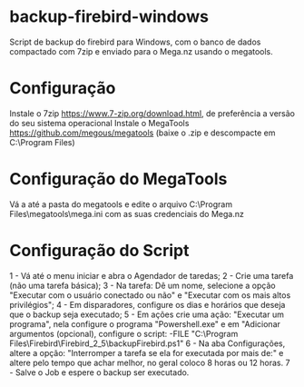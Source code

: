 # backup-firebird-windows
Script de backup do firebird para Windows, com o banco de dados compactado com 7zip e enviado para o Mega.nz usando o megatools.

# Configuração
Instale o 7zip https://www.7-zip.org/download.html, de preferência a versão do seu sistema operacional
Instale o MegaTools https://github.com/megous/megatools (baixe o .zip e descompacte em C:\Program Files\)

# Configuração do MegaTools
Vá a até a pasta do megatools e edite o arquivo C:\Program Files\megatools\mega.ini com as suas credenciais do Mega.nz

# Configuração do Script
1 - Vá até o menu iniciar e abra o Agendador de taredas;
2 - Crie uma tarefa (não uma tarefa básica);
3 - Na tarefa: Dê um nome, selecione a opção "Executar com o usuário conectado ou não" e "Executar com os mais altos privilégios";
4 - Em disparadores, configure os dias e horários que deseja que o backup seja executado;
5 - Em ações crie uma ação: "Executar um programa", nela configure o programa "Powershell.exe" e em "Adicionar argumentos (opcional), configure o script: -FILE "C:\Program Files\Firebird\Firebird_2_5\backupFirebird.ps1"
6 - Na aba Configurações, altere a opção: "Interromper a tarefa se ela for executada por mais de:" e altere pelo tempo que achar melhor, no geral coloco 8 horas ou 12 horas.
7 - Salve o Job e espere o backup ser executado.
